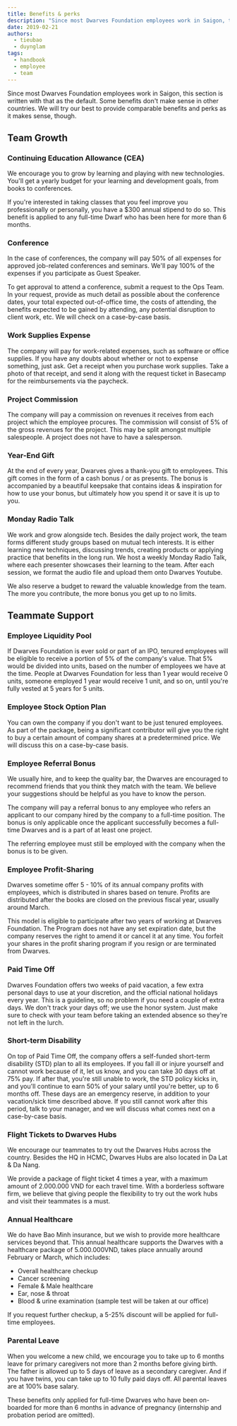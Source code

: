 ```yaml
---
title: Benefits & perks
description: "Since most Dwarves Foundation employees work in Saigon, this section is written with that as the default. Some benefits don't make sense in other countries. We will try our best to provide comparable benefits and perks as it makes sense, though..."
date: 2019-02-21
authors:
  - tieubao
  - duynglam
tags:
  - handbook
  - employee
  - team
---
```


Since most Dwarves Foundation employees work in Saigon, this section is written with that as the default. Some benefits don't make sense in other countries. We will try our best to provide comparable benefits and perks as it makes sense, though.

## Team Growth

### Continuing Education Allowance (CEA)

We encourage you to grow by learning and playing with new technologies. You'll get a yearly budget for your learning and development goals, from books to conferences.

If you're interested in taking classes that you feel improve you professionally or personally, you have a $300 annual stipend to do so. This benefit is applied to any full-time Dwarf who has been here for more than 6 months.

### Conference

In the case of conferences, the company will pay 50% of all expenses for approved job-related conferences and seminars. We'll pay 100% of the expenses if you participate as Guest Speaker.

To get approval to attend a conference, submit a request to the Ops Team. In your request, provide as much detail as possible about the conference dates, your total expected out-of-office time, the costs of attending, the benefits expected to be gained by attending, any potential disruption to client work, etc. We will check on a case-by-case basis.

### Work Supplies Expense

The company will pay for work-related expenses, such as software or office supplies. If you have any doubts about whether or not to expense something, just ask. Get a receipt when you purchase work supplies. Take a photo of that receipt, and send it along with the request ticket in Basecamp for the reimbursements via the paycheck.

### Project Commission

The company will pay a commission on revenues it receives from each project which the employee procures. The commission will consist of 5% of the gross revenues for the project. This may be split amongst multiple salespeople. A project does not have to have a salesperson.

### Year-End Gift

At the end of every year, Dwarves gives a thank-you gift to employees. This gift comes in the form of a cash bonus / or as presents. The bonus is accompanied by a beautiful keepsake that contains ideas & inspiration for how to use your bonus, but ultimately how you spend it or save it is up to you.

### Monday Radio Talk

We work and grow alongside tech. Besides the daily project work, the team forms different study groups based on mutual tech interests. It is either learning new techniques, discussing trends, creating products or applying practice that benefits in the long run.
We host a weekly Monday Radio Talk, where each presenter showcases their learning to the team. After each session, we format the audio file and upload them onto Dwarves Youtube.

We also reserve a budget to reward the valuable knowledge from the team. The more you contribute, the more bonus you get up to no limits.

## Teammate Support

### Employee Liquidity Pool

If Dwarves Foundation is ever sold or part of an IPO, tenured employees will be eligible to receive a portion of 5% of the company's value. That 5% would be divided into units, based on the number of employees we have at the time. People at Dwarves Foundation for less than 1 year would receive 0 units, someone employed 1 year would receive 1 unit, and so on, until you're fully vested at 5 years for 5 units.

### Employee Stock Option Plan

You can own the company if you don't want to be just tenured employees. As part of the package, being a significant contributor will give you the right to buy a certain amount of company shares at a predetermined price. We will discuss this on a case-by-case basis.

### Employee Referral Bonus

We usually hire, and to keep the quality bar, the Dwarves are encouraged to recommend friends that you think they match with the team. We believe your suggestions should be helpful as you have to know the person.

The company will pay a referral bonus to any employee who refers an applicant to our company hired by the company to a full-time position. The bonus is only applicable once the applicant successfully becomes a full-time Dwarves and is a part of at least one project.

The referring employee must still be employed with the company when the bonus is to be given.

### Employee Profit-Sharing

Dwarves sometime offer 5 - 10% of its annual company profits with employees, which is distributed in shares based on tenure. Profits are distributed after the books are closed on the previous fiscal year, usually around March.

This model is eligible to participate after two years of working at Dwarves Foundation. The Program does not have any set expiration date, but the company reserves the right to amend it or cancel it at any time. You forfeit your shares in the profit sharing program if you resign or are terminated from Dwarves.

### Paid Time Off

Dwarves Foundation offers two weeks of paid vacation, a few extra personal days to use at your discretion, and the official national holidays every year. This is a guideline, so no problem if you need a couple of extra days. We don't track your days off; we use the honor system. Just make sure to check with your team before taking an extended absence so they're not left in the lurch.

### Short-term Disability

On top of Paid Time Off, the company offers a self-funded short-term disability (STD) plan to all its employees. If you fall ill or injure yourself and cannot work because of it, let us know, and you can take 30 days off at 75% pay. If after that, you're still unable to work, the STD policy kicks in, and you'll continue to earn 50% of your salary until you're better, up to 6 months off. These days are an emergency reserve, in addition to your vacation/sick time described above. If you still cannot work after this period, talk to your manager, and we will discuss what comes next on a case-by-case basis.

### Flight Tickets to Dwarves Hubs

We encourage our teammates to try out the Dwarves Hubs across the country. Besides the HQ in HCMC, Dwarves Hubs are also located in Da Lat & Da Nang.

We provide a package of flight ticket 4 times a year, with a maximum amount of 2.000.000 VND for each travel time. With a borderless software firm, we believe that giving people the flexibility to try out the work hubs and visit their teammates is a must.

### Annual Healthcare

We do have Bao Minh insurance, but we wish to provide more healthcare services beyond that. This annual healthcare supports the Dwarves with a healthcare package of 5.000.000VND, takes place annually around February or March, which includes:

- Overall healthcare checkup
- Cancer screening
- Female & Male healthcare
- Ear, nose & throat
- Blood & urine examination (sample test will be taken at our office)

If you request further checkup, a 5-25% discount will be applied for full-time employees.

### Parental Leave

When you welcome a new child, we encourage you to take up to 6 months leave for primary caregivers not more than 2 months before giving birth. The father is allowed up to 5 days of leave as a secondary caregiver. And if you have twins, you can take up to 10 fully paid days off. All parental leaves are at 100% base salary.

These benefits only applied for full-time Dwarves who have been on-boarded for more than 6 months in advance of pregnancy (internship and probation period are omitted).

